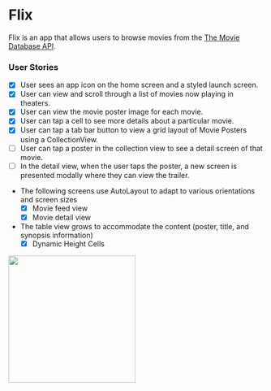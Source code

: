 # Flix

Flix is an app that allows users to browse movies from the [The Movie Database API](http://docs.themoviedb.apiary.io/#).

### User Stories
- [X] User sees an app icon on the home screen and a styled launch screen.
- [X] User can view and scroll through a list of movies now playing in theaters.
- [X] User can view the movie poster image for each movie.
- [X] User can tap a cell to see more details about a particular movie.
- [X] User can tap a tab bar button to view a grid layout of Movie Posters using a CollectionView.
- [ ] User can tap a poster in the collection view to see a detail screen of that movie.
- [ ] In the detail view, when the user taps the poster, a new screen is presented modally where they can view the trailer.

- The following screens use AutoLayout to adapt to various orientations and screen sizes
   - [X] Movie feed view
   - [X] Movie detail view
   
 - The table view grows to accommodate the content (poster, title, and synopsis information)
   - [X] Dynamic Height Cells
   
<img src="http://g.recordit.co/lGysD2JX2P.gif" width=250><br>
